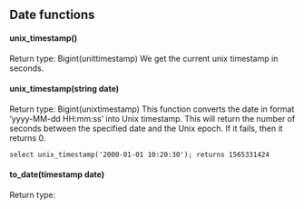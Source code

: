 ## Date functions

#### unix_timestamp()
Return type: Bigint(unittimestamp)
We get the current unix timestamp in seconds.

#### unix_timestamp(string date)
Return type: Bigint(unixtimestamp)
This function converts the date in format ‘yyyy-MM-dd HH:mm:ss’ into Unix timestamp. This will return the number of seconds between the specified date and the Unix epoch. If it fails, then it returns 0.

    select unix_timestamp('2000-01-01 10:20:30'); returns 1565331424

#### to_date(timestamp date)
Return type: 
